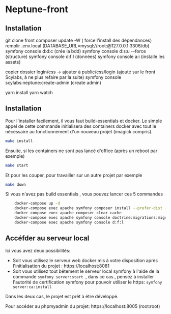 # Neptune-front

## Installation

git clone front
composer update -W ( force l'install des dépendances)
remplir .env.local (DATABASE_URL=mysql://root:@127.0.0.1:3306/db)
symfony console d:d:c (crée la bdd)
symfony console d:s:u --force  (structure)
symfony console d:f:l (données)
symfony console a:i (installe les assets)

copier dossier login/css → ajouter à public/css/login (ajouté sur le front Scylabs, à ne plus refaire par la suite)
symfony console scylabs:neptune:create-admin (create admin)

yarn install
yarn watch

## Installation
Pour l'installer facilement, il vous faut build-essentials et docker.
Le simple appel de cette commande initialisera des containers docker avec tout le nécessaire au fonctionnement d'un nouveau projet (imagick compris).

```bash
make install
```
Ensuite, si les containers ne sont pas lancé d'office (après un reboot par exemple)
```bash
make start
```
Et pour les couper, pour travailler sur un autre projet par exemple 
```bash
make down
```
Si vous n'avez pas build essentials , vous pouvez lancer ces 5 commandes

```bash
	docker-compose up -d 
	docker-compose exec apache symfony composer install --prefer-dist --optimize-autoloader
	docker-compose exec apache composer clear-cache
	docker-compose exec apache symfony console doctrine:migrations:migrate
	docker-compose exec apache symfony console d:f:l
```

## Accéfder au serveur local
Ici vous avez deux possibilités: 

- Soit vous utilisez le serveur web docker mis à votre disposition après l'initialisation du projet : https://localhost:8081
- Soit vous utilisez tout bêtement le serveur local symfony à l'aide de la commande ```symfony server:start ```, dans ce cas , pensez à installer l'autorité de certification symfony pour pouvoir utiliser le https: ```symfony server:ca:install```

Dans les deux cas, le projet est prêt à être développé.

Pour accéder au phpmyadmin du projet: https://localhost:8005 (root:root)
